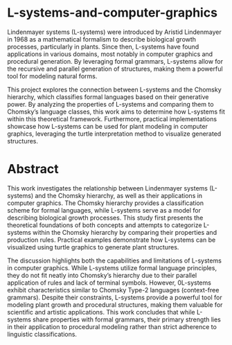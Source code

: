 # L-systems-and-computer-graphics
Lindenmayer systems (L-systems) were introduced by Aristid Lindenmayer in 1968 as a mathematical formalism to describe biological growth processes, particularly in plants. Since then, L-systems have found applications in various domains, most notably in computer graphics and procedural generation. By leveraging formal grammars, L-systems allow for the recursive and parallel generation of structures, making them a powerful tool for modeling natural forms.

This project explores the connection between L-systems and the Chomsky hierarchy, which classifies formal languages based on their generative power. By analyzing the properties of L-systems and comparing them to Chomsky’s language classes, this work aims to determine how L-systems fit within this theoretical framework. Furthermore, practical implementations showcase how L-systems can be used for plant modeling in computer graphics, leveraging the turtle interpretation method to visualize generated structures.

# Abstract
This work investigates the relationship between Lindenmayer systems (L-systems) and the Chomsky hierarchy, as well as their applications in computer graphics. The Chomsky hierarchy provides a classification scheme for formal languages, while L-systems serve as a model for describing biological growth processes. This study first presents the theoretical foundations of both concepts and attempts to categorize L-systems within the Chomsky hierarchy by comparing their properties and production rules. Practical examples demonstrate how L-systems can be visualized using turtle graphics to generate plant structures.

The discussion highlights both the capabilities and limitations of L-systems in computer graphics. While L-systems utilize formal language principles, they do not fit neatly into Chomsky’s hierarchy due to their parallel application of rules and lack of terminal symbols. However, 0L-systems exhibit characteristics similar to Chomsky Type-2 languages (context-free grammars). Despite their constraints, L-systems provide a powerful tool for modeling plant growth and procedural structures, making them valuable for scientific and artistic applications. This work concludes that while L-systems share properties with formal grammars, their primary strength lies in their application to procedural modeling rather than strict adherence to linguistic classifications.
